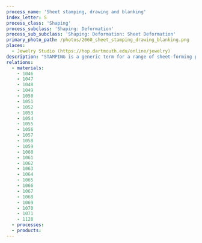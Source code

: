 ```yaml
---
process_name: 'Sheet stamping, drawing and blanking'
index_letter: S
process_class: 'Shaping'
process_subclass: 'Shaping: Deformation'
process_sub_subclass: 'Shaping: Deformation: Sheet Deformation'
primary_photo_path: /photos/2060_sheet_stamping_drawing_blanking.png
places: 
  - Jewelry Studio (https://hop.dartmouth.edu/online/jewelry)
description: "STAMPING is a generic term for a range of sheet-forming processes involving dies and press. They include blanking, shearing, drawing, bending, forming and coining, performed singly or consecutively to form complex shapes with a uniform cross-sectional thickness. Progressive dies allow a number of operations at the same station giving high production rates. Tools are dedicated, so tooling costs are high. Stamping is limited to materials available in sheet form."
relations: 
  - materials: 
    - 1046
    - 1047
    - 1048
    - 1049
    - 1050
    - 1051
    - 1052
    - 1053
    - 1054
    - 1055
    - 1056
    - 1057
    - 1058
    - 1059
    - 1060
    - 1061
    - 1062
    - 1063
    - 1064
    - 1065
    - 1066
    - 1067
    - 1068
    - 1069
    - 1070
    - 1071
    - 1128
  - processes: 
  - products: 
---
```

